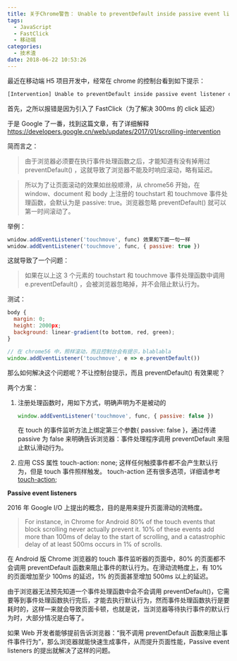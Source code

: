 ```yaml
---
title: 关于Chrome警告： Unable to preventDefault inside passive event listener 的解决方案
tags:
  - JavaScript
  - FastClick
  - 移动端
categories:
  - 技术渣
date: 2018-06-22 10:53:26
---
```


最近在移动端 H5 项目开发中，经常在 chrome 的控制台看到如下提示：

```bash
[Intervention] Unable to preventDefault inside passive event listener due to target being treated as passive. See https://www.chromestatus.com/features/5093566007214080
```

首先，之所以报错是因为引入了 FastClick（为了解决 300ms 的 click 延迟）

于是 Google 了一番，找到这篇文章，有了详细解释
https://developers.google.cn/web/updates/2017/01/scrolling-intervention

简而言之：

> 由于浏览器必须要在执行事件处理函数之后，才能知道有没有掉用过 preventDefault() ，这就导致了浏览器不能及时响应滚动，略有延迟。

> 所以为了让页面滚动的效果如丝般顺滑，从 chrome56 开始，在 window、document 和 body 上注册的 touchstart 和 touchmove 事件处理函数，会默认为是 passive: true。浏览器忽略 preventDefault() 就可以第一时间滚动了。

举例：

```javascript
wnidow.addEventListener('touchmove', func) 效果和下面一句一样
wnidow.addEventListener('touchmove', func, { passive: true })
```

这就导致了一个问题：

> 如果在以上这 3 个元素的 touchstart 和 touchmove 事件处理函数中调用 e.preventDefault() ，会被浏览器忽略掉，并不会阻止默认行为。

测试：

```javascript
body {
  margin: 0;
  height: 2000px;
  background: linear-gradient(to bottom, red, green);
}

// 在 chrome56 中，照样滚动，而且控制台会有提示，blablabla
window.addEventListener('touchmove', e => e.preventDefault())
```

<!-- more -->

那么如何解决这个问题呢？不让控制台提示，而且 preventDefault() 有效果呢？

两个方案：

1.  注册处理函数时，用如下方式，明确声明为不是被动的

    ```javascript
    window.addEventListener('touchmove', func, { passive: false })
    ```

    在 touch 的事件监听方法上绑定第三个参数{ passive: false }，通过传递 passive 为 false 来明确告诉浏览器：事件处理程序调用 preventDefault 来阻止默认滑动行为。

2.  应用 CSS 属性 touch-action: none; 这样任何触摸事件都不会产生默认行为，但是 touch 事件照样触发。
    touch-action 还有很多选项，详细请参考 [touch-action](https://w3c.github.io/pointerevents/#the-touch-action-css-property);

**Passive event listeners**

2016 年 Google I/O 上提出的概念，目的是用来提升页面滑动的流畅度。

> For instance, in Chrome for Android 80% of the touch events that block scrolling never actually prevent it. 10% of these events add more than 100ms of delay to the start of scrolling, and a catastrophic delay of at least 500ms occurs in 1% of scrolls.

在 Android 版 Chrome 浏览器的 touch 事件监听器的页面中，80% 的页面都不会调用 preventDefault 函数来阻止事件的默认行为。在滑动流畅度上，有 10% 的页面增加至少 100ms 的延迟，1% 的页面甚至增加 500ms 以上的延迟。

由于浏览器无法预先知道一个事件处理函数中会不会调用 preventDefault()，它需要等到事件处理函数执行完后，才能去执行默认行为，然而事件处理函数执行是要耗时的，这样一来就会导致页面卡顿，也就是说，当浏览器等待执行事件的默认行为时，大部分情况是白等了。

如果 Web 开发者能够提前告诉浏览器：“我不调用 preventDefault 函数来阻止事件事件行为”，那么浏览器就能快速生成事件，从而提升页面性能，Passive event listeners 的提出就解决了这样的问题。

<br/>